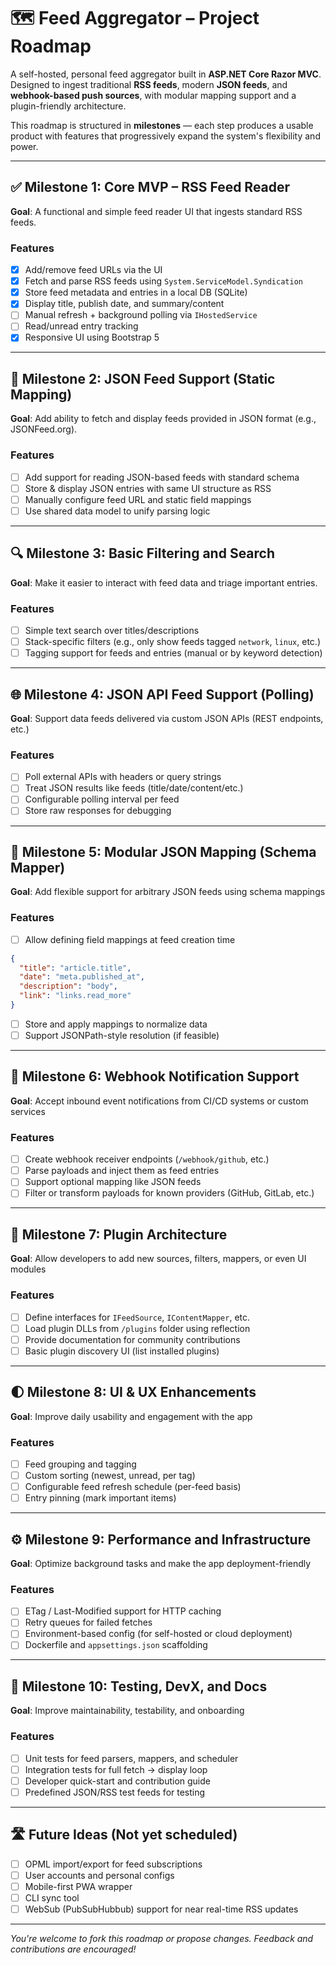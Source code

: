 # 🗺️ Feed Aggregator – Project Roadmap

A self-hosted, personal feed aggregator built in **ASP.NET Core Razor MVC**. Designed to ingest traditional **RSS feeds**, modern **JSON feeds**, and **webhook-based push sources**, with modular mapping support and a plugin-friendly architecture.

This roadmap is structured in **milestones** — each step produces a usable product with features that progressively expand the system's flexibility and power.

---

## ✅ Milestone 1: Core MVP – RSS Feed Reader

**Goal**: A functional and simple feed reader UI that ingests standard RSS feeds.

### Features
- [x] Add/remove feed URLs via the UI
- [x] Fetch and parse RSS feeds using `System.ServiceModel.Syndication`
- [x] Store feed metadata and entries in a local DB (SQLite)
- [x] Display title, publish date, and summary/content
- [ ] Manual refresh + background polling via `IHostedService`
- [ ] Read/unread entry tracking
- [x] Responsive UI using Bootstrap 5

---

## 🔄 Milestone 2: JSON Feed Support (Static Mapping)

**Goal**: Add ability to fetch and display feeds provided in JSON format (e.g., JSONFeed.org).

### Features
- [ ] Add support for reading JSON-based feeds with standard schema
- [ ] Store & display JSON entries with same UI structure as RSS
- [ ] Manually configure feed URL and static field mappings
- [ ] Use shared data model to unify parsing logic

---

## 🔍 Milestone 3: Basic Filtering and Search

**Goal**: Make it easier to interact with feed data and triage important entries.

### Features
- [ ] Simple text search over titles/descriptions
- [ ] Stack-specific filters (e.g., only show feeds tagged `network`, `linux`, etc.)
- [ ] Tagging support for feeds and entries (manual or by keyword detection)

---

## 🌐 Milestone 4: JSON API Feed Support (Polling)

**Goal**: Support data feeds delivered via custom JSON APIs (REST endpoints, etc.)

### Features
- [ ] Poll external APIs with headers or query strings
- [ ] Treat JSON results like feeds (title/date/content/etc.)
- [ ] Configurable polling interval per feed
- [ ] Store raw responses for debugging

---

## 🔧 Milestone 5: Modular JSON Mapping (Schema Mapper)

**Goal**: Add flexible support for arbitrary JSON feeds using schema mappings

### Features
- [ ] Allow defining field mappings at feed creation time

```json
{
  "title": "article.title",
  "date": "meta.published_at",
  "description": "body",
  "link": "links.read_more"
}
```

- [ ] Store and apply mappings to normalize data
- [ ] Support JSONPath-style resolution (if feasible)

---

## 🔔 Milestone 6: Webhook Notification Support

**Goal**: Accept inbound event notifications from CI/CD systems or custom services

### Features
- [ ] Create webhook receiver endpoints (`/webhook/github`, etc.)
- [ ] Parse payloads and inject them as feed entries
- [ ] Support optional mapping like JSON feeds
- [ ] Filter or transform payloads for known providers (GitHub, GitLab, etc.)

---

## 🧩 Milestone 7: Plugin Architecture

**Goal**: Allow developers to add new sources, filters, mappers, or even UI modules

### Features
- [ ] Define interfaces for `IFeedSource`, `IContentMapper`, etc.
- [ ] Load plugin DLLs from `/plugins` folder using reflection
- [ ] Provide documentation for community contributions
- [ ] Basic plugin discovery UI (list installed plugins)

---

## 🌓 Milestone 8: UI & UX Enhancements

**Goal**: Improve daily usability and engagement with the app

### Features
- [ ] Feed grouping and tagging
- [ ] Custom sorting (newest, unread, per tag)
- [ ] Configurable feed refresh schedule (per-feed basis)
- [ ] Entry pinning (mark important items)

---

## ⚙️ Milestone 9: Performance and Infrastructure

**Goal**: Optimize background tasks and make the app deployment-friendly

### Features
- [ ] ETag / Last-Modified support for HTTP caching
- [ ] Retry queues for failed fetches
- [ ] Environment-based config (for self-hosted or cloud deployment)
- [ ] Dockerfile and `appsettings.json` scaffolding

---

## 🧪 Milestone 10: Testing, DevX, and Docs

**Goal**: Improve maintainability, testability, and onboarding

### Features
- [ ] Unit tests for feed parsers, mappers, and scheduler
- [ ] Integration tests for full fetch → display loop
- [ ] Developer quick-start and contribution guide
- [ ] Predefined JSON/RSS test feeds for testing

---

## 🛣️ Future Ideas (Not yet scheduled)

- [ ] OPML import/export for feed subscriptions
- [ ] User accounts and personal configs
- [ ] Mobile-first PWA wrapper
- [ ] CLI sync tool
- [ ] WebSub (PubSubHubbub) support for near real-time RSS updates

---

_You're welcome to fork this roadmap or propose changes. Feedback and contributions are encouraged!_
